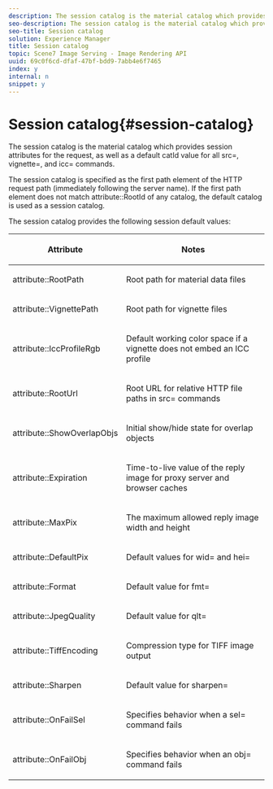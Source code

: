 ```yaml
---
description: The session catalog is the material catalog which provides session attributes for the request, as well as a default catId value for all src=, vignette=, and icc= commands.
seo-description: The session catalog is the material catalog which provides session attributes for the request, as well as a default catId value for all src=, vignette=, and icc= commands.
seo-title: Session catalog
solution: Experience Manager
title: Session catalog
topic: Scene7 Image Serving - Image Rendering API
uuid: 69c0f6cd-dfaf-47bf-bdd9-7abb4e6f7465
index: y
internal: n
snippet: y
---
```


# Session catalog{#session-catalog}

The session catalog is the material catalog which provides session attributes for the request, as well as a default catId value for all src=, vignette=, and icc= commands.

The session catalog is specified as the first path element of the HTTP request path (immediately following the server name). If the first path element does not match attribute::RootId of any catalog, the default catalog is used as a session catalog.

The session catalog provides the following session default values: 

<table id="table_DB5E0DD8E9B440A4964A1326433597C8"> 
 <thead> 
  <tr> 
   <th class="entry"> <p>Attribute </p> </th> 
   <th class="entry"> <p>Notes </p> </th> 
  </tr> 
 </thead>
 <tbody> 
  <tr> 
   <td> <p> <span class="codeph"> attribute::RootPath</span> </p> </td> 
   <td> <p> Root path for material data files </p> </td> 
  </tr> 
  <tr> 
   <td> <p> <span class="codeph"> attribute::VignettePath</span> </p> </td> 
   <td> <p> Root path for vignette files </p> </td> 
  </tr> 
  <tr> 
   <td> <p> <span class="codeph"> attribute::IccProfileRgb</span> </p> </td> 
   <td> <p> Default working color space if a vignette does not embed an ICC profile </p> </td> 
  </tr> 
  <tr> 
   <td> <p> <span class="codeph"> attribute::RootUrl</span> </p> </td> 
   <td> <p> Root URL for relative HTTP file paths in <span class="codeph"> src=</span> commands </p> </td> 
  </tr> 
  <tr> 
   <td> <p> <span class="codeph"> attribute::ShowOverlapObjs</span> </p> </td> 
   <td> <p> Initial show/hide state for overlap objects </p> </td> 
  </tr> 
  <tr> 
   <td> <p> <span class="codeph"> attribute::Expiration</span> </p> </td> 
   <td> <p> Time-to-live value of the reply image for proxy server and browser caches </p> </td> 
  </tr> 
  <tr> 
   <td> <p> <span class="codeph"> attribute::MaxPix</span> </p> </td> 
   <td> <p> The maximum allowed reply image width and height </p> </td> 
  </tr> 
  <tr> 
   <td> <p> <span class="codeph"> attribute::DefaultPix</span> </p> </td> 
   <td> <p> Default values for <span class="codeph"> wid=</span> and <span class="codeph"> hei=</span> </p> </td> 
  </tr> 
  <tr> 
   <td> <p> <span class="codeph"> attribute::Format</span> </p> </td> 
   <td> <p> Default value for <span class="codeph"> fmt=</span> </p> </td> 
  </tr> 
  <tr> 
   <td> <p> <span class="codeph"> attribute::JpegQuality</span> </p> </td> 
   <td> <p> Default value for <span class="codeph"> qlt=</span> </p> </td> 
  </tr> 
  <tr> 
   <td> <p> <span class="codeph"> attribute::TiffEncoding</span> </p> </td> 
   <td> <p> Compression type for TIFF image output </p> </td> 
  </tr> 
  <tr> 
   <td> <p> <span class="codeph"> attribute::Sharpen</span> </p> </td> 
   <td> <p> Default value for <span class="codeph"> sharpen=</span> </p> </td> 
  </tr> 
  <tr> 
   <td> <p> <span class="codeph"> attribute::OnFailSel</span> </p> </td> 
   <td> <p> Specifies behavior when a <span class="codeph"> sel=</span> command fails </p> </td> 
  </tr> 
  <tr> 
   <td> <p> <span class="codeph"> attribute::OnFailObj</span> </p> </td> 
   <td> <p> Specifies behavior when an <span class="codeph"> obj=</span> command fails </p> </td> 
  </tr> 
 </tbody> 
</table>

